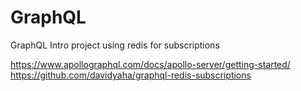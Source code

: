 # GraphQL 

GraphQL Intro project using redis for subscriptions

https://www.apollographql.com/docs/apollo-server/getting-started/
https://github.com/davidyaha/graphql-redis-subscriptions
